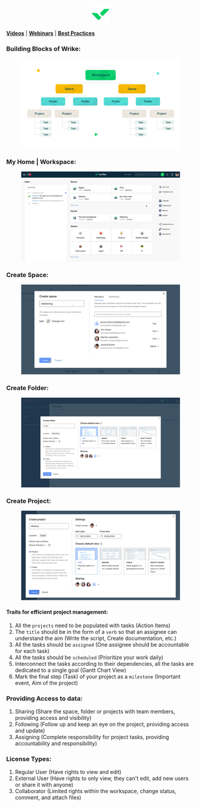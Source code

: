 <p align=center><a href='https://www.wrike.com'><img src='Images/Wrike.png' style="width:10%"></img></a></p>

[**Videos**](https://help.wrike.com/hc/en-us/categories/201188625?type=videos&category=for-admins) | [**Webinars**](https://www.wrike.com/webinars) | [**Best Practices**](https://library.wrike.com/handbook-best-practices)

### Building Blocks of Wrike:
<p>
  <figure>
  <img src='Images/Building Blocks of Wrike.png'>  
  </figure>
</p>

### My Home | Workspace:
<p>
  <figure>
  <img src='Images/Workspace.png'>  
  </figure>
</p>

### Create Space:
<p>
  <figure>
  <img src='Images/Create Space.png'>  
  </figure>
</p>

### Create Folder:
<p>
  <figure>
  <img src='Images/Create Folder.png'>  
  </figure>
</p>

### Create Project:
<p>
  <figure>
  <img src='Images/Create Project.png'>  
  </figure>
</p>

#### **Traits for efficient project management:**
1. All the `projects` need to be populated with tasks (Action Items)
2. The `title` should be in the form of a `verb` so that an assignee can understand the aim (Write the script, Create documentation, etc.)
3. All the tasks should be `assigned` (One assignee should be accountable for each task)
4. All the tasks should be `scheduled` (Prioritize your work daily)
5. Interconnect the tasks according to their dependencies, all the tasks are dedicated to a single goal (Gantt Chart View)
6. Mark the final step (Task) of your project as a `milestone` (Important event, Aim of the project)

### Providing Access to data:
1. Sharing (Share the space, folder or projects with team members, providing access and visibility)
2. Following (Follow up and keep an eye on the project, providing access and update)
3. Assigning (Complete responsibility for project tasks, providing accountability and responsibility)

### License Types:
1. Regular User (Have rights to view and edit)
2. External User (Have rights to only view, they can't edit, add new users or share it with anyone)
3. Collaborator (Limited rights within the workspace, change status, comment, and attach files)
